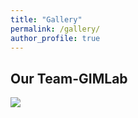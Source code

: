 ```yaml
---
title: "Gallery"
permalink: /gallery/
author_profile: true
---
```


## Our Team-GIMLab

<img src="/images/mstile-310x310.png" />

